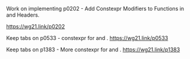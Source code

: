 
Work on implementing p0202 - Add Constexpr Modifiers to Functions in <algorithm> and <utility> Headers.

https://wg21.link/p0202

Keep tabs on p0533 - constexpr for <cmath> and <cstdlib>.
https://wg21.link/p0533

Keep tabs on p1383 - More constexpr for <cmath> and <complex>.
https://wg21.link/p1383
